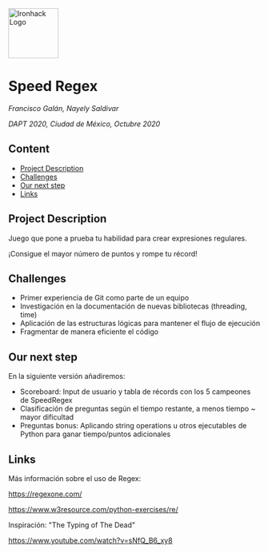 <img src="https://bit.ly/2VnXWr2" alt="Ironhack Logo" width="100"/>

# Speed Regex
*Francisco Galán, Nayely Saldivar*

*DAPT 2020, Ciudad de México, Octubre 2020*

## Content
- [Project Description](#project-description)
- [Challenges](#challenges)
- [Our next step](#our-next-step)
- [Links](#links)

<a name="project-description"></a>

## Project Description
Juego que pone a prueba tu habilidad para crear expresiones regulares. 

¡Consigue el mayor número de puntos y rompe tu récord!  
<a name="workflow"></a>

## Challenges
- Primer experiencia de Git como parte de un equipo
- Investigación en la documentación de nuevas bibliotecas (threading, time)
- Aplicación de las estructuras lógicas para mantener el flujo de ejecución
- Fragmentar de manera eficiente el código

## Our next step
En la siguiente versión añadiremos:
- Scoreboard: Input de usuario y tabla de récords con los 5 campeones de SpeedRegex
- Clasificación de preguntas según el tiempo restante, a menos tiempo ~ mayor dificultad
- Preguntas bonus: Aplicando string operations u otros ejecutables de Python para ganar tiempo/puntos adicionales

<a name="links"></a>

## Links
Más información sobre el uso de Regex:

https://regexone.com/ 

https://www.w3resource.com/python-exercises/re/ 

Inspiración: "The Typing of The Dead"

https://www.youtube.com/watch?v=sNfQ_B6_xy8
